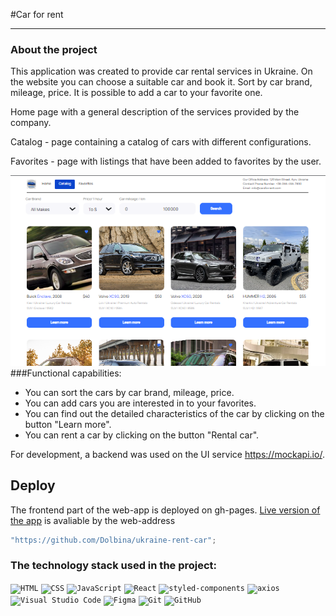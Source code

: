 #Car for rent
***
### About the project
This application was created to provide car rental services in Ukraine. On the website you can choose a suitable car and book it. Sort by car brand, mileage, price. It is possible to add a car to your favorite one.

Home page with a general description of the services provided by the company.

Catalog - page containing a catalog of cars with different configurations.

Favorites - page with listings that have been added to favorites by the user.

![app rent for car](carforrent.png)
###Functional capabilities:
* You can sort the cars by car brand, mileage, price.
* You can add cars you are interested in to your favorites.
* You can find out the detailed characteristics of the car by clicking on the button "Learn more".
* You can rent a car by clicking on the button "Rental car".


For development, a backend was used on the UI service https://mockapi.io/.



## Deploy

The frontend part of the web-app is deployed on gh-pages.
[Live version of the app](https://github.com/Dolbina/ukraine-rent-car) is avaliable by the web-address

```javascript
"https://github.com/Dolbina/ukraine-rent-car";
```

### The technology stack used in the project:

<code><img height="55" src="https://user-images.githubusercontent.com/25181517/192158954-f88b5814-d510-4564-b285-dff7d6400dad.png" alt="HTML" title="HTML" /></code>
<code><img height="55" src="https://user-images.githubusercontent.com/25181517/183898674-75a4a1b1-f960-4ea9-abcb-637170a00a75.png" alt="CSS" title="CSS" /></code>
<code><img height="55" src="https://user-images.githubusercontent.com/25181517/117447155-6a868a00-af3d-11eb-9cfe-245df15c9f3f.png" alt="JavaScript" title="JavaScript" /></code>
<code><img height="55" src="https://user-images.githubusercontent.com/25181517/183897015-94a058a6-b86e-4e42-a37f-bf92061753e5.png" alt="React" title="React" /></code>
<code><img height="55" src="https://raw.githubusercontent.com/styled-components/brand/master/styled-components.png" alt="styled-components" title="styled-components" /></code>
<code><img height="55" src="https://avatars.githubusercontent.com/u/32372333?s=48&v=4" alt="axios" title="axios" /></code>
<code><img height="55" src="https://user-images.githubusercontent.com/25181517/192108891-d86b6220-e232-423a-bf5f-90903e6887c3.png" alt="Visual Studio Code" title="Visual Studio Code" /></code>
<code><img height="55" src="https://user-images.githubusercontent.com/25181517/189715289-df3ee512-6eca-463f-a0f4-c10d94a06b2f.png" alt="Figma" title="Figma" /></code>
<code><img height="55" src="https://user-images.githubusercontent.com/25181517/192108372-f71d70ac-7ae6-4c0d-8395-51d8870c2ef0.png" alt="Git" title="Git" /></code>
<code><img height="55" src="https://user-images.githubusercontent.com/25181517/192108374-8da61ba1-99ec-41d7-80b8-fb2f7c0a4948.png" alt="GitHub" title="GitHub" /></code>

